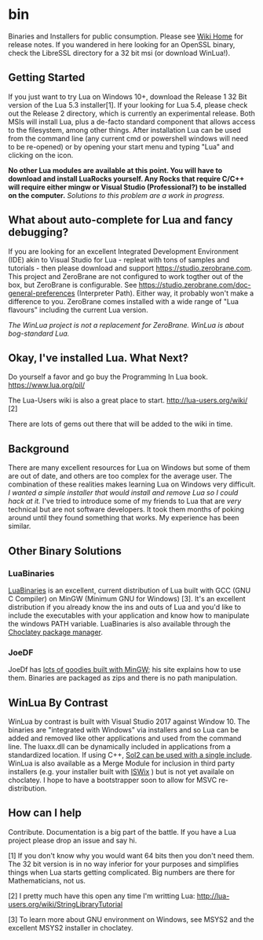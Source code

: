 # bin
Binaries and Installers for public consumption. Please see [Wiki Home](https://github.com/WinLua/bin/wiki) for release notes. If you wandered in here looking for an OpenSSL binary, check the LibreSSL directory for a 32 bit msi (or download WinLua!). 

## Getting Started

If you just want to try Lua on Windows 10+, download the Release 1 32 Bit version of the Lua 5.3 installer[1]. If your looking for Lua 5.4, please check out the Release 2 directory, which is currently an experimental release. Both MSIs will install Lua, plus a de-facto standard component that allows access to the filesystem, among other things. After installation Lua can be used from the command line (any current cmd or powershell windows will need to be re-opened) or by opening your start menu and typing "Lua" and clicking on the icon. 

**No other Lua modules are available at this point. You will have to download and install LuaRocks yourself. Any Rocks that require C/C++ will require either mingw or Visual Studio (Professional?) to be installed on the computer.** *Solutions to this problem are a work in progress.*

## What about auto-complete for Lua and fancy debugging?

If you are looking for an excellent Integrated Development Environment (IDE) akin to Visual Studio for Lua - repleat with tons of samples and tutorials - then please download and support https://studio.zerobrane.com. This project and ZeroBrane are not configured to work togther out of the box, but ZeroBrane is configurable. See https://studio.zerobrane.com/doc-general-preferences (Interpreter Path). Either way, it probably won't make a difference to you. ZeroBrane comes installed with a wide range of "Lua flavours" including the current Lua version. 

*The WinLua project is not a replacement for ZeroBrane. WinLua is about bog-standard Lua.*

## Okay, I've installed Lua. What Next?

Do yourself a favor and go buy the Programming In Lua book. https://www.lua.org/pil/

The Lua-Users wiki is also a great place to start. http://lua-users.org/wiki/ [2] 


There are lots of gems out there that will be added to the wiki in time. 

## Background

There are many excellent resources for Lua on Windows but some of them are out of date, and others are too complex for the average user. The combination of these realities makes learning Lua on Windows very difficult. *I wanted a simple installer that would install and remove Lua so I could hack at it.* I've tried to introduce some of my friends to Lua that are *very* technical but are not software developers. It took them months of poking around until they found something that works. My experience has been similar. 

## Other Binary Solutions

### LuaBinaries
[LuaBinaries](https://sourceforge.net/projects/luabinaries/) is an excellent, current distribution of Lua built with GCC (GNU C Compiler) on MinGW (Minimum GNU for Windows) [3]. It's an excellent distribution if you already know the ins and outs of Lua and you'd like to include the executables with your application and know how to manipulate the windows PATH variable. LuaBinaries is also available through the [Choclatey package manager](https://chocolatey.org). 

### JoeDF
JoeDf has [lots of goodies built with MinGW](http://joedf.ahkscript.org/LuaBuilds/); his site explains how to use them. Binaries are packaged as zips and there is no path manipulation.

## WinLua By Contrast

WinLua by contrast is built with Visual Studio 2017 against Window 10. The binaries are "integrated with Windows" via installers and so Lua can be added and removed like other applications and used from the command line. The luaxx.dll can be dynamically included in applications from a standardized location. If using C++, [Sol2 can be used with a single include](https://github.com/WinLua/bin/wiki/Release-1#sol2). WinLua is also available as a Merge Module for inclusion in third party installers (e.g. your installer built with [ISWix](https://github.com/iswix-llc/iswix-tutorials) ) but is not yet availale on choclatey. I hope to have a bootstrapper soon to allow for MSVC re-distribution.

## How can I help

Contribute. Documentation is a big part of the battle. If you have a Lua project please drop an issue and say hi.
 
 [1] If you don't know why you would want 64 bits then you don't need them. The 32 bit version is in no way inferior for your purposes and simplifies things when Lua starts getting complicated. Big numbers are there for Mathematicians, not us.
 
 [2] I pretty much have this open any time I'm writting Lua: http://lua-users.org/wiki/StringLibraryTutorial
 
 [3] To learn more about GNU environment on Windows, see MSYS2 and the excellent MSYS2 installer in choclatey.
